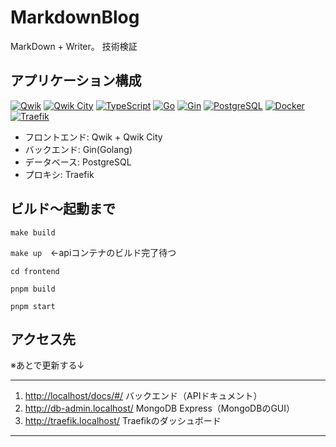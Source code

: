 # MarkdownBlog
MarkDown + Writer。
技術検証

## アプリケーション構成
[![Qwik](https://img.shields.io/badge/Qwik-4336FF?style=for-the-badge&logo=qwik&logoColor=white)](https://qwik.builder.io/)
[![Qwik City](https://img.shields.io/badge/Qwik_City-4336FF?style=for-the-badge&logo=qwik&logoColor=white)](https://qwik.builder.io/docs/qwikcity/)
[![TypeScript](https://img.shields.io/badge/TypeScript-3178C6?style=for-the-badge&logo=typescript&logoColor=white)](https://www.typescriptlang.org/)
[![Go](https://img.shields.io/badge/Go-00ADD8?style=for-the-badge&logo=go&logoColor=white)](https://go.dev/)
[![Gin](https://img.shields.io/badge/Gin-00ADD8?style=for-the-badge&logo=go&logoColor=white)](https://gin-gonic.com/)
[![PostgreSQL](https://img.shields.io/badge/PostgreSQL-4169E1?style=for-the-badge&logo=postgresql&logoColor=white)](https://www.postgresql.org/)
[![Docker](https://img.shields.io/badge/Docker-2496ED?style=for-the-badge&logo=docker&logoColor=white)](https://www.docker.com/)
[![Traefik](https://img.shields.io/badge/Traefik-24A1C1?style=for-the-badge&logo=traefik&logoColor=white)](https://traefik.io/)

- フロントエンド: Qwik + Qwik City
- バックエンド: Gin(Golang)
- データベース: PostgreSQL
- プロキシ: Traefik

## ビルド〜起動まで

`make build`

`make up`　←apiコンテナのビルド完了待つ

`cd frontend`

`pnpm build`

`pnpm start`

## アクセス先

※あとで更新する↓

---

1. <http://localhost/docs/#/>
   バックエンド（APIドキュメント）
2. <http://db-admin.localhost/>
   MongoDB Express（MongoDBのGUI）
3. <http://traefik.localhost/>
   Traefikのダッシュボード

---
